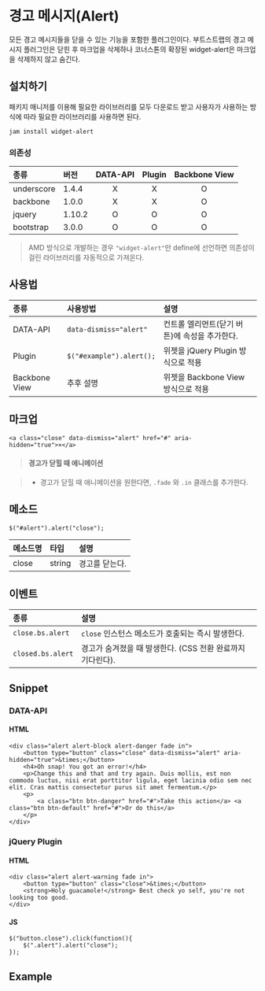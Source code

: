 <!--
{
    "id": 4307,
    "title": "경고 메시지(Alert)",
    "outline": "모든 경고 메시지들을 닫을 수 있는 기능을 포함한 플러그인이다. 부트스트랩의 경고 플러그인은 닫힌 후 마크업을 삭제하나 코너스톤의 확장된 widget-alert은 마크업을 삭제하지 않고 숨긴다.",
    "tags": ["widget", "plugin"],
    "order": [4, 3, 7],
    "thumbnail": "4.3.07.alert.png"
}
-->

# 경고 메시지(Alert)

모든 경고 메시지들을 닫을 수 있는 기능을 포함한 플러그인이다. 부트스트랩의 경고 메시지 플러그인은 닫힌 후 마크업을 삭제하나 코너스톤의 확장된 widget-alert은 마크업을 삭제하지 않고 숨긴다. 

## 설치하기

패키지 매니저를 이용해 필요한 라이브러리를 모두 다운로드 받고 사용자가 사용하는 방식에 따라 필요한 라이브러리를 사용하면 된다.

```
jam install widget-alert
```

### 의존성

종류 | 버전 | DATA-API | Plugin | Backbone View
:-- | :-- | :--: | :--: | :--:
underscore | 1.4.4 | X | X | O
backbone | 1.0.0 | X | X | O
jquery | 1.10.2 | O | O | O
bootstrap | 3.0.0 | O | O | O

> AMD 방식으로 개발하는 경우 `"widget-alert"`만 define에 선언하면 의존성이 걸린 라이브러리를 자동적으로 가져온다.

## 사용법

종류 | 사용방법 | 설명
:-- | :-- | :--
DATA-API | `data-dismiss="alert"` | 컨트롤 엘리먼트(닫기 버튼)에 속성을 추가한다.
Plugin | `$("#example").alert();` | 위젯을 jQuery Plugin 방식으로 적용
Backbone View | 추후 설명 | 위젯을 Backbone View 방식으로 적용

## 마크업

```
<a class="close" data-dismiss="alert" href="#" aria-hidden="true">×</a>
```

> #### 경고가 닫힐 때 에니메이션

> - 경고가 닫힐 때 애니메이션을 원한다면, `.fade` 와 `.in` 클래스를 추가한다.

## 메소드

```
$("#alert").alert("close");
```

메소드명 | 타입 | 설명
:-- | :-- | :--
close | string | 경고를 닫는다.

## 이벤트

종류 | 설명
:-- | :--
`close.bs.alert` | `close` 인스턴스 메소드가 호출되는 즉시 발생한다.
`closed.bs.alert` | 경고가 숨겨졌을 때 발생한다. (CSS 전환 완료까지 기다린다).

## Snippet

### DATA-API

#### HTML

```
<div class="alert alert-block alert-danger fade in">
    <button type="button" class="close" data-dismiss="alert" aria-hidden="true">&times;</button>
    <h4>Oh snap! You got an error!</h4>
    <p>Change this and that and try again. Duis mollis, est non commodo luctus, nisi erat porttitor ligula, eget lacinia odio sem nec elit. Cras mattis consectetur purus sit amet fermentum.</p>
    <p>
        <a class="btn btn-danger" href="#">Take this action</a> <a class="btn btn-default" href="#">Or do this</a>
    </p>
</div>
```

### jQuery Plugin

#### HTML

```
<div class="alert alert-warning fade in">
    <button type="button" class="close">&times;</button>
    <strong>Holy guacamole!</strong> Best check yo self, you're not looking too good.
</div>
```

#### JS

```
$("button.close").click(function(){
    $(".alert").alert("close");
});
```

## Example

